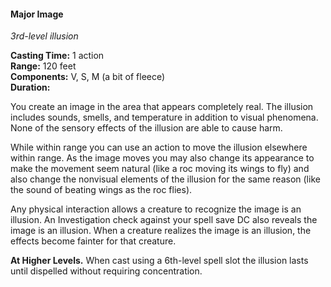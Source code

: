 #### Major Image
<!-- TODO Check and tag this spell -->
<!-- markdownlint-disable-next-line no-emphasis-as-heading -->
_3rd-level illusion_

**Casting Time:** 1 action \
**Range:** 120 feet \
**Components:** V, S, M (a bit of fleece) \
**Duration:**

You create an image in the area that appears completely real.
The illusion includes sounds, smells, and temperature in addition to visual phenomena.
None of the sensory effects of the illusion are able to cause harm.

While within range you can use an action to move the illusion elsewhere within range.
As the image moves you may also change its appearance to make the movement seem natural (like a roc moving its wings to fly) and also change the nonvisual elements of the illusion for the same reason (like the sound of beating wings as the roc flies).

Any physical interaction allows a creature to recognize the image is an illusion.
An Investigation check against your spell save DC also reveals the image is an illusion.
When a creature realizes the image is an illusion, the effects become fainter for that creature.

**At Higher Levels.**
When cast using a 6th-level spell slot the illusion lasts until dispelled without requiring concentration.
